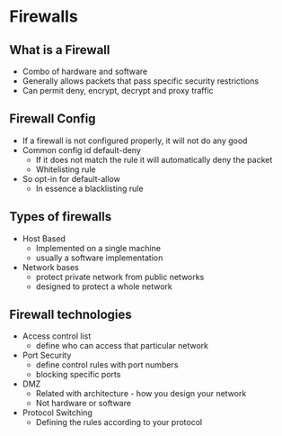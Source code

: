 # Firewalls

## What is a Firewall
- Combo of hardware and software
- Generally allows packets that pass specific security restrictions
- Can permit deny, encrypt, decrypt and proxy traffic

## Firewall Config
- If a firewall is not configured properly, it will not do any good
- Common config id default-deny
	- If it does not match the rule it will automatically deny the packet
	- Whitelisting rule
- So opt-in for default-allow
	- In essence a blacklisting rule

## Types of firewalls
- Host Based
	- Implemented on a single machine
	- usually a software implementation
- Network bases
	- protect private network from public networks
	- designed to protect a whole network

## Firewall technologies
- Access control list
	- define who can access that particular network
- Port Security
	- define control rules with port numbers
	- blocking specific ports
- DMZ
	- Related with architecture - how you design your network
	- Not hardware or software
- Protocol Switching
	- Defining the rules according to your protocol 